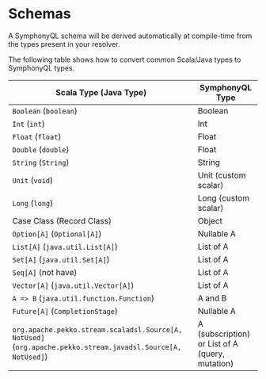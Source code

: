 # Schemas

A SymphonyQL schema will be derived automatically at compile-time from the types present in your resolver.

The following table shows how to convert common Scala/Java types to SymphonyQL types.

| Scala Type (Java Type)                                                                                       | SymphonyQL Type                                 |
|--------------------------------------------------------------------------------------------------------------|-------------------------------------------------|
| `Boolean` (`boolean`)                                                                                        | Boolean                                         |
| `Int` (`int`)                                                                                                | Int                                             |
| `Float` (`float`)                                                                                            | Float                                           |
| `Double` (`double`)                                                                                          | Float                                           |
| `String` (`String`)                                                                                          | String                                          |
| `Unit` (`void`)                                                                                              | Unit (custom scalar)                            |
| `Long` (`long`)                                                                                              | Long (custom scalar)                            |
| Case Class (Record Class)                                                                                    | Object                                          |
| `Option[A]` (`Optional[A]`)                                                                                  | Nullable A                                      |
| `List[A]` (`java.util.List[A]`)                                                                              | List of A                                       |
| `Set[A]` (`java.util.Set[A]`)                                                                                | List of A                                       |
| `Seq[A]` (not have)                                                                                          | List of A                                       |
| `Vector[A]` (`java.util.Vector[A]`)                                                                          | List of A                                       |
| `A => B` (`java.util.function.Function`)                                                                     | A and B                                         |
| `Future[A]` (`CompletionStage`)                                                                              | Nullable A                                      |
| `org.apache.pekko.stream.scaladsl.Source[A, NotUsed]` (`org.apache.pekko.stream.javadsl.Source[A, NotUsed]`) | A (subscription) or List of A (query, mutation) |